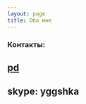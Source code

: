 ```yaml
---
layout: page
title: Обо мне
---
```


### Контакты:

## [pd](http://prodota.ru/forum/index.php?showuser=76579)

## skype: yggshka
